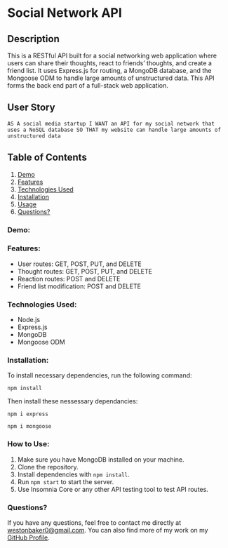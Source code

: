# Social Network API

## Description

This is a RESTful API built for a social networking web application where users can share their thoughts, react to friends’ thoughts, and create a friend list. It uses Express.js for routing, a MongoDB database, and the Mongoose ODM to handle large amounts of unstructured data. This API forms the back end part of a full-stack web application.

## User Story

``AS A social media startup
I WANT an API for my social network that uses a NoSQL database
SO THAT my website can handle large amounts of unstructured data``

## Table of Contents

1. [Demo](#demo)
2. [Features](#features)
3. [Technologies Used](#technologies-used)
4. [Installation](#installation)
5. [Usage](#usage)
6. [Questions?](#questions)

### Demo:

### Features:

- User routes: GET, POST, PUT, and DELETE
- Thought routes: GET, POST, PUT, and DELETE
- Reaction routes: POST and DELETE
- Friend list modification: POST and DELETE

### Technologies Used:

- Node.js
- Express.js
- MongoDB
- Mongoose ODM

### Installation:

To install necessary dependencies, run the following command:

``npm install``

Then install these nessessary dependancies:

``npm i express``

``npm i mongoose``

### How to Use:

1. Make sure you have MongoDB installed on your machine.
2. Clone the repository.
3. Install dependencies with `npm install`.
4. Run `npm start` to start the server. 
5. Use Insomnia Core or any other API testing tool to test API routes.

### Questions?

If you have any questions, feel free to contact me directly at westonbaker0@gmail.com. You can also find more of my work on my [GitHub Profile](https://github.com/WesBaker0).
